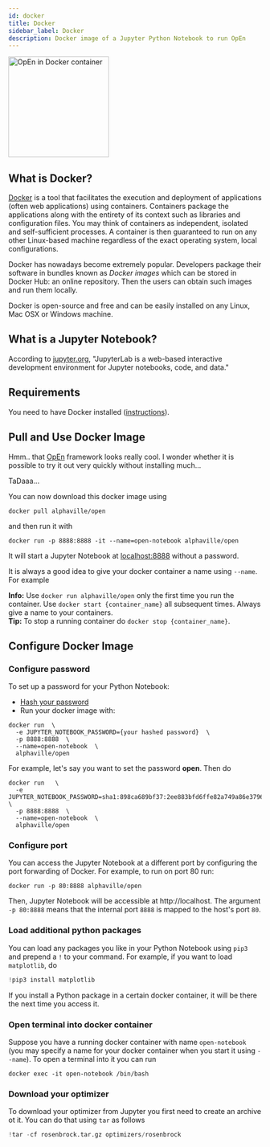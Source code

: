 ```yaml
---
id: docker
title: Docker
sidebar_label: Docker
description: Docker image of a Jupyter Python Notebook to run OpEn
---
```


<img src="/optimization-engine/img/docker.gif" alt="OpEn in Docker container" width="200"/>

## What is Docker?

[Docker](https://www.docker.com/) is a tool that facilitates the execution and deployment of applications (often web applications) using containers. Containers package the applications along with the entirety of its context such as libraries and configuration files. You may think of containers as independent, isolated and self-sufficient processes. A container is then guaranteed to run on any other Linux-based machine regardless of the exact operating system, local configurations. 

Docker has nowadays become extremely popular. Developers package their software in bundles known as *Docker images* which can be stored in Docker Hub: an online repository. Then the users can obtain such images and run them locally.

Docker is open-source and free and can be easily installed on any Linux, Mac OSX or Windows machine. 


## What is a Jupyter Notebook?
According to [jupyter.org](https://jupyter.org/), "JupyterLab is a web-based interactive development environment for Jupyter notebooks, code, and data."


## Requirements

You need to have Docker installed ([instructions](https://docs.docker.com/get-docker/)).

## Pull and Use Docker Image

Hmm.. that [OpEn](https://alphaville.github.io/optimization-engine/) framework looks really cool. I wonder whether it is possible to try it out very quickly without installing much...

TaDaaa...

You can now download this docker image using

```console
docker pull alphaville/open
```

and then run it with

```console
docker run -p 8888:8888 -it --name=open-notebook alphaville/open
```
It will start a Jupyter Notebook at [localhost:8888](http://localhost:8888) without a password.

It is always a good idea to give your docker container a name using `--name`. For example

<div class="alert alert-info">
<b>Info:</b> Use <code>docker run alphaville/open</code> only the first time you run the container. Use <code>docker start {container_name}</code> all subsequent times. Always give a name to your containers.</div>

<div class="alert alert-success">
<b>Tip:</b> To stop a running container do <code>docker stop {container_name}</code>.</div>


## Configure Docker Image

### Configure password

To set up a password for your Python Notebook:

- <a href="https://jupyter-notebook.readthedocs.io/en/stable/public_server.html#hashed-pw" target="_blank">Hash your password</a>
- Run your docker image with:

```
docker run  \
  -e JUPYTER_NOTEBOOK_PASSWORD={your hashed password}  \
  -p 8888:8888  \
  --name=open-notebook  \
  alphaville/open
```

For example, let's say you want to set the password **open**. Then do

```console
docker run   \
  -e JUPYTER_NOTEBOOK_PASSWORD=sha1:898ca689bf37:2ee883bfd6ffe82a749a86e37964700bd06a2ff9  \
  -p 8888:8888  \
  --name=open-notebook  \
  alphaville/open
```

### Configure port

You can access the Jupyter Notebook at a different port by configuring the port forwarding of Docker. For example, to run on port 80 run:

```console
docker run -p 80:8888 alphaville/open
```

Then, Jupyter Notebook will be accessible at http://localhost.
The argument `-p 80:8888` means that the internal port `8888` is mapped to the host's port `80`.


### Load additional python packages

You can load any packages you like in your Python Notebook using `pip3` and prepend a `!` to your command. For example, if you want to load `matplotlib`, do 

```python
!pip3 install matplotlib
```

If you install a Python package in a certain docker container, it will be there the next time you access it.

### Open terminal into docker container

Suppose you have a running docker container with name `open-notebook` (you may specify a name for your docker container when you start it using `--name`). To open a terminal into it you can run

```console
docker exec -it open-notebook /bin/bash
```

### Download your optimizer
To download your optimizer from Jupyter you first need to create an archive ot it. You can do that using `tar` as follows

```python
!tar -cf rosenbrock.tar.gz optimizers/rosenbrock
```
